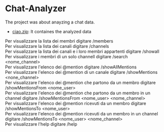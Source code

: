 # Chat-Analyzer

The project was about anayzing a chat data. 
- [ciao.zip](ciao.zip): It containes the analyzed data

Per visualizzare la lista dei membri digitare /members <br/>
Per visualizzare la lista dei canali digitare /channels <br/>
Per visualizzare la lista dei canali e i loro membri appartenti digitare /showall <br/>
Per visualizzare i membri di un solo channell digitare /search <nome_channel> <br/>
Per visualizzare l'elenco dei @mention digitare /showAllMentions <br/>
Per visualizzare l'elenco dei @mention di un canale digitare /showMentions <none_channel> <br/>
Per visualizzare l'elenco dei @mention che partono da un membro digitare /showMentionsFrom <nome_user> <br/>
Per visualizzare l'elenco dei @mention che partono da un membro in un channel digitare /showMentionsFrom <nome_user> <nome_channel> <br/>
Per visualizzare l'elenco dei @mention ricevuti da un membro digitare /showMentionsTo <nome_user> <br/>
Per visualizzare l'elenco dei @mention ricevuti da un membro in un channel digitare /showMentionsTo <nome_user> <nome_channel> <br/>
Per visualizzare l'help digitare /help <br/>


